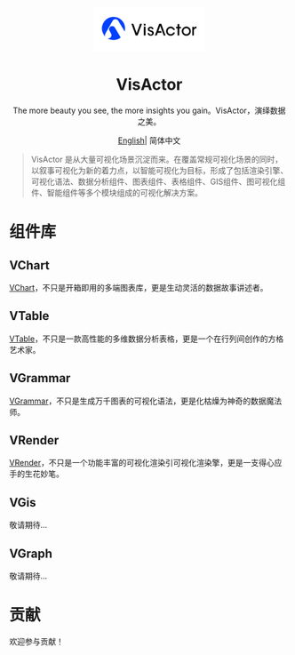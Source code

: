 <div align="center">
  <a href="" target="_blank">
    <img alt="VisActor Logo" width="200" src="https://github.com/VisActor/.github/blob/main/profile/500_200.svg"/>
  </a>
</div>

<div align="center">
  <h1>VisActor</h1>
</div>

<div align="center">

The more beauty you see, the more insights you gain。VisActor，演绎数据之美。




</div>

<div align="center">

[English](https://github.com/VisActor/.github/blob/main/profile/README.md)| 简体中文

</div>

> VisActor 是从大量可视化场景沉淀而来。在覆盖常规可视化场景的同时，以叙事可视化为新的着力点，以智能可视化为目标，形成了包括渲染引擎、可视化语法、数据分析组件、图表组件、表格组件、GIS组件、图可视化组件、智能组件等多个模块组成的可视化解决方案。

# 组件库

## VChart
[VChart]()，不只是开箱即用的多端图表库，更是生动灵活的数据故事讲述者。
## VTable
[VTable]()，不只是一款高性能的多维数据分析表格，更是一个在行列间创作的方格艺术家。

## VGrammar
[VGrammar]()，不只是生成万千图表的可视化语法，更是化枯燥为神奇的数据魔法师。

## VRender
[VRender]()，不只是一个功能丰富的可视化渲染引可视化渲染擎，更是一支得心应手的生花妙笔。


## VGis
敬请期待...

## VGraph
敬请期待...



# 贡献
欢迎参与贡献！

